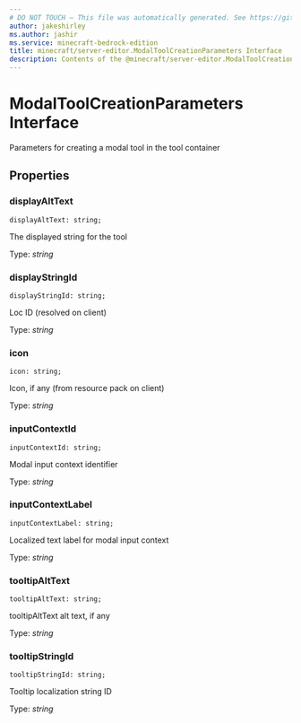 ```yaml
---
# DO NOT TOUCH — This file was automatically generated. See https://github.com/mojang/minecraftapidocsgenerator to modify descriptions, examples, etc.
author: jakeshirley
ms.author: jashir
ms.service: minecraft-bedrock-edition
title: minecraft/server-editor.ModalToolCreationParameters Interface
description: Contents of the @minecraft/server-editor.ModalToolCreationParameters class.
---
```

# ModalToolCreationParameters Interface

Parameters for creating a modal tool in the tool container

## Properties

### **displayAltText**
`displayAltText: string;`

The displayed string for the tool

Type: *string*

### **displayStringId**
`displayStringId: string;`

Loc ID (resolved on client)

Type: *string*

### **icon**
`icon: string;`

Icon, if any (from resource pack on client)

Type: *string*

### **inputContextId**
`inputContextId: string;`

Modal input context identifier

Type: *string*

### **inputContextLabel**
`inputContextLabel: string;`

Localized text label for modal input context

Type: *string*

### **tooltipAltText**
`tooltipAltText: string;`

tooltipAltText alt text, if any

Type: *string*

### **tooltipStringId**
`tooltipStringId: string;`

Tooltip localization string ID

Type: *string*
